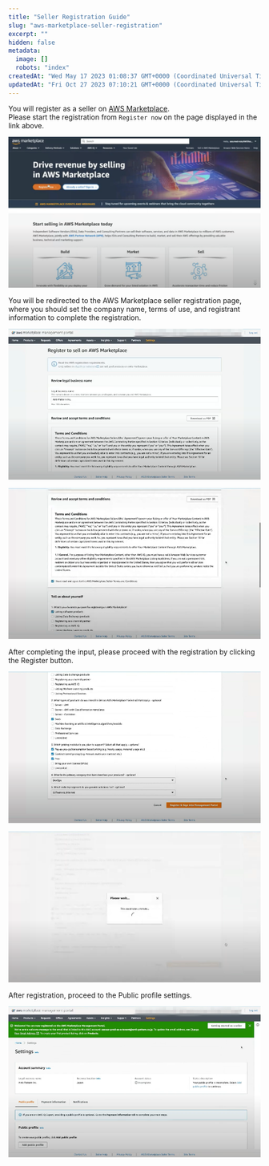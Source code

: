 ```yaml
---
title: "Seller Registration Guide"
slug: "aws-marketplace-seller-registration"
excerpt: ""
hidden: false
metadata:
  image: []
  robots: "index"
createdAt: "Wed May 17 2023 01:08:37 GMT+0000 (Coordinated Universal Time)"
updatedAt: "Fri Oct 27 2023 07:10:21 GMT+0000 (Coordinated Universal Time)"
---
```

You will register as a seller on <a href="https://aws.amazon.com/marketplace/partners/management-tour" target="_blank">AWS Marketplace</a>.  
Please start the registration from `Register now` on the page displayed in the link above.

![aws-marketplace-seller-registration-1](/img/aws-marketplace-integration/aws-marketplace-seller-registration/aws-marketplace-seller-registration-1.png)

You will be redirected to the AWS Marketplace seller registration page, where you should set the company name, terms of use, and registrant information to complete the registration.

![aws-marketplace-seller-registration-2](/img/aws-marketplace-integration/aws-marketplace-seller-registration/aws-marketplace-seller-registration-2.png)

![aws-marketplace-seller-registration-3](/img/aws-marketplace-integration/aws-marketplace-seller-registration/aws-marketplace-seller-registration-3.png)


After completing the input, please proceed with the registration by clicking the Register button.

![aws-marketplace-seller-registration-4](/img/aws-marketplace-integration/aws-marketplace-seller-registration/aws-marketplace-seller-registration-4.png)


![aws-marketplace-seller-registration-5](/img/aws-marketplace-integration/aws-marketplace-seller-registration/aws-marketplace-seller-registration-5.png)


After registration, proceed to the Public profile settings.

![aws-marketplace-seller-registration-6](/img/aws-marketplace-integration/aws-marketplace-seller-registration/aws-marketplace-seller-registration-6.png)
